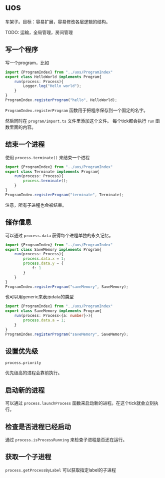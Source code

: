 # uos
车架子。目标：容易扩展，容易修改各层逻辑的结构。

TODO: 运输，全局管理，房间管理

## 写一个程序
写一个program，比如
```typescript
import {ProgramIndex} from "../uos/ProgramIndex"
export class HelloWorld implements Program{
    run(process: Process){
        Logger.log("Hello world");
    }
}
ProgramIndex.registerProgram("hello", HelloWorld);
```
`ProgramIndex.registerProgram` 函数用于把程序保存到一个固定的名字。 

然后同时在 `program/import.ts` 文件里添加这个文件。
每个tick都会执行 `run` 函数里面的内容。

## 结束一个进程
使用 `process.terminate()` 来结束一个进程
```typescript
import {ProgramIndex} from "../uos/ProgramIndex"
export class Terminate implements Program{
    run(process: Process){
        process.terminate();
    }
}
ProgramIndex.registerProgram("terminate", Terminate);
```
注意，所有子进程也会被结束。

## 储存信息
可以通过 `process.data` 获得每个进程单独的永久记忆。
```typescript
import {ProgramIndex} from "../uos/ProgramIndex"
export class SaveMemory implements Program{
    run(process: Process){
        process.data.x = 1;
        process.data.y = {
            f: 1
        }
    }
}
ProgramIndex.registerProgram("saveMemory", SaveMemory);
```
也可以用generic来表示data的类型
```typescript
import {ProgramIndex} from "../uos/ProgramIndex"
export class SaveMemory implements Program{
    run(process: Process<{a: number}>){
        process.data.a = 1;
    }
}
ProgramIndex.registerProgram("saveMemory", SaveMemory);
```

## 设置优先级
`process.priority`

优先级高的进程会靠前执行。

## 启动新的进程
可以通过 `process.launchProcess` 函数来启动新的进程。在这个tick就会立刻执行。

## 检查是否进程已经启动
通过 `process.isProcessRunning` 来检查子进程是否还在运行。

## 获取一个子进程
`process.getProcessByLabel` 可以获取指定label的子进程

